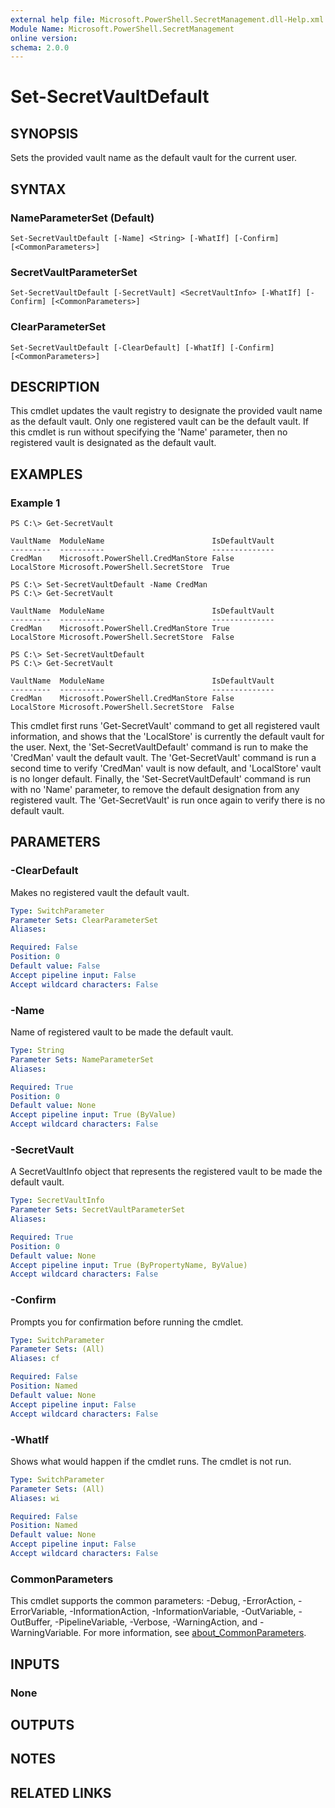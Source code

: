 ```yaml
---
external help file: Microsoft.PowerShell.SecretManagement.dll-Help.xml
Module Name: Microsoft.PowerShell.SecretManagement
online version:
schema: 2.0.0
---
```


# Set-SecretVaultDefault

## SYNOPSIS
Sets the provided vault name as the default vault for the current user.

## SYNTAX

### NameParameterSet (Default)
```
Set-SecretVaultDefault [-Name] <String> [-WhatIf] [-Confirm] [<CommonParameters>]
```

### SecretVaultParameterSet
```
Set-SecretVaultDefault [-SecretVault] <SecretVaultInfo> [-WhatIf] [-Confirm] [<CommonParameters>]
```

### ClearParameterSet
```
Set-SecretVaultDefault [-ClearDefault] [-WhatIf] [-Confirm] [<CommonParameters>]
```

## DESCRIPTION
This cmdlet updates the vault registry to designate the provided vault name as the default vault.
Only one registered vault can be the default vault.
If this cmdlet is run without specifying the 'Name' parameter, then no registered vault is designated as the default vault.

## EXAMPLES

### Example 1
```
PS C:\> Get-SecretVault

VaultName  ModuleName                        IsDefaultVault
---------  ----------                        --------------
CredMan    Microsoft.PowerShell.CredManStore False
LocalStore Microsoft.PowerShell.SecretStore  True

PS C:\> Set-SecretVaultDefault -Name CredMan
PS C:\> Get-SecretVault

VaultName  ModuleName                        IsDefaultVault
---------  ----------                        --------------
CredMan    Microsoft.PowerShell.CredManStore True
LocalStore Microsoft.PowerShell.SecretStore  False

PS C:\> Set-SecretVaultDefault
PS C:\> Get-SecretVault

VaultName  ModuleName                        IsDefaultVault
---------  ----------                        --------------
CredMan    Microsoft.PowerShell.CredManStore False
LocalStore Microsoft.PowerShell.SecretStore  False
```

This cmdlet first runs 'Get-SecretVault' command to get all registered vault information, and shows that the 'LocalStore' is currently the default vault for the user.
Next, the 'Set-SecretVaultDefault' command is run to make the 'CredMan' vault the default vault.
The 'Get-SecretVault' command is run a second time to verify 'CredMan' vault is now default, and 'LocalStore' vault is no longer default.
Finally, the 'Set-SecretVaultDefault' command is run with no 'Name' parameter, to remove the default designation from any registered vault.
The 'Get-SecretVault' is run once again to verify there is no default vault.

## PARAMETERS

### -ClearDefault
Makes no registered vault the default vault.

```yaml
Type: SwitchParameter
Parameter Sets: ClearParameterSet
Aliases:

Required: False
Position: 0
Default value: False
Accept pipeline input: False
Accept wildcard characters: False
```

### -Name
Name of registered vault to be made the default vault.

```yaml
Type: String
Parameter Sets: NameParameterSet
Aliases:

Required: True
Position: 0
Default value: None
Accept pipeline input: True (ByValue)
Accept wildcard characters: False
```

### -SecretVault
A SecretVaultInfo object that represents the registered vault to be made the default vault.

```yaml
Type: SecretVaultInfo
Parameter Sets: SecretVaultParameterSet
Aliases:

Required: True
Position: 0
Default value: None
Accept pipeline input: True (ByPropertyName, ByValue)
Accept wildcard characters: False
```

### -Confirm
Prompts you for confirmation before running the cmdlet.

```yaml
Type: SwitchParameter
Parameter Sets: (All)
Aliases: cf

Required: False
Position: Named
Default value: None
Accept pipeline input: False
Accept wildcard characters: False
```

### -WhatIf
Shows what would happen if the cmdlet runs.
The cmdlet is not run.

```yaml
Type: SwitchParameter
Parameter Sets: (All)
Aliases: wi

Required: False
Position: Named
Default value: None
Accept pipeline input: False
Accept wildcard characters: False
```

### CommonParameters
This cmdlet supports the common parameters: -Debug, -ErrorAction, -ErrorVariable, -InformationAction, -InformationVariable, -OutVariable, -OutBuffer, -PipelineVariable, -Verbose, -WarningAction, and -WarningVariable. For more information, see [about_CommonParameters](http://go.microsoft.com/fwlink/?LinkID=113216).

## INPUTS

### None
## OUTPUTS

## NOTES

## RELATED LINKS

